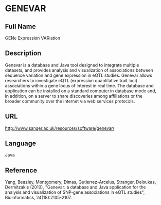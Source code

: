 # GENEVAR

## Full Name
GENe Expression VARiation

## Description
Genevar is a database and Java tool designed to integrate multiple datasets, and provides analysis and visualization of associations between sequence variation and gene expression in eQTL studies. Genevar allows researchers to investigate eQTL (expression quantitative trait loci) associations within a gene locus of interest in real time. The database and application can be installed on a standard computer in database mode and, in addition, on a server to share discoveries among affiliations or the broader community over the internet via web services protocols.

## URL
http://www.sanger.ac.uk/resources/software/genevar/

## Language
Java

## Reference
Yang, Beazley, Montgomery, Dimas, Gutierrez-Arcelus, Stranger, Deloukas, Dermitzakis (2010), "Genevar: a database and Java application for the analysis and visualization of SNP-gene associations in eQTL studies", Bioinformatics, 24(18):2105-2107.